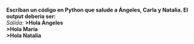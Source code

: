 **Escriban un código en Python que salude a Ángeles, Carla y Natalia. El output debería ser:**<br>
 _Salida:_
**>Hola Ángeles**<br> 
**>Hola María**<br>
**>Hola Natalia**<br>
